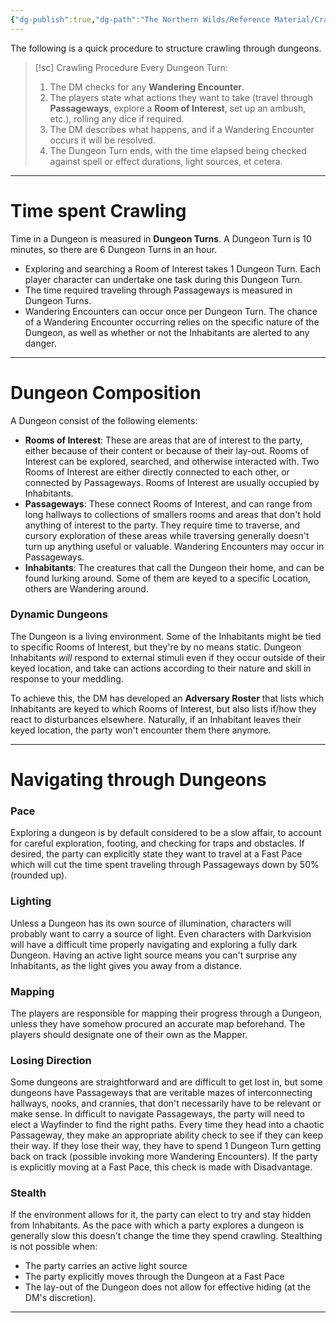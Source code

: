 ```yaml
---
{"dg-publish":true,"dg-path":"The Northern Wilds/Reference Material/Crawling Procedure.md","permalink":"/the-northern-wilds/reference-material/crawling-procedure/","tags":["TTRPG/Campaigns/Northern-Wilds","SRD"]}
---
```


The following is a quick procedure to structure crawling through dungeons.

>[!sc] Crawling Procedure
>Every Dungeon Turn:
>1. The DM checks for any **Wandering Encounter**.
>2. The players state what actions they want to take (travel through **Passageways**, explore a **Room of Interest**, set up an ambush, etc.), rolling any dice if required.
>3. The DM describes what happens, and if a Wandering Encounter occurs it will be resolved.
>4. The Dungeon Turn ends, with the time elapsed being checked against spell or effect durations, light sources, et cetera.

---
# Time spent Crawling
Time in a Dungeon is measured in **Dungeon Turns**. A Dungeon Turn is 10 minutes, so there are 6 Dungeon Turns in an hour.
- Exploring and searching a Room of Interest takes 1 Dungeon Turn. Each player character can undertake one task during this Dungeon Turn.
- The time required traveling through Passageways is measured in Dungeon Turns.
- Wandering Encounters can occur once per Dungeon Turn. The chance of a Wandering Encounter occurring relies on the specific nature of the Dungeon, as well as whether or not the Inhabitants are alerted to any danger.


---
# Dungeon Composition
A Dungeon consist of the following elements:
- **Rooms of Interest**: These are areas that are of interest to the party, either because of their content or because of their lay-out. Rooms of Interest can be explored, searched, and otherwise interacted with. Two Rooms of Interest are either directly connected to each other, or connected by Passageways. Rooms of Interest are usually occupied by Inhabitants. 
- **Passageways**: These connect Rooms of Interest, and can range from long hallways to collections of smallers rooms and areas that don't hold anything of interest to the party. They require time to traverse, and cursory exploration of these areas while traversing generally doesn't turn up anything useful or valuable. Wandering Encounters may occur in Passageways.
- **Inhabitants**: The creatures that call the Dungeon their home, and can be found lurking around. Some of them are keyed to a specific Location, others are Wandering around.

### Dynamic Dungeons
The Dungeon is a living environment. Some of the Inhabitants might be tied to specific Rooms of Interest, but they're by no means static. Dungeon Inhabitants *will* respond to external stimuli even if they occur outside of their keyed location, and take can actions according to their nature and skill in response to your meddling. 

To achieve this, the DM has developed an **Adversary Roster** that lists which Inhabitants are keyed to which Rooms of Interest, but also lists if/how they react to disturbances elsewhere. Naturally, if an Inhabitant leaves their keyed location, the party won't encounter them there anymore.


---
# Navigating through Dungeons
### Pace
Exploring a dungeon is by default considered to be a slow affair, to account for careful exploration, footing, and checking for traps and obstacles. 
If desired, the party can explicitly state they want to travel at a Fast Pace which will cut the time spent traveling through Passageways down by 50% (rounded up).

### Lighting
Unless a Dungeon has its own source of illumination, characters will probably want to carry a source of light. Even characters with Darkvision will have a difficult time properly navigating and exploring a fully dark Dungeon.
Having an active light source means you can't surprise any Inhabitants, as the light gives you away from a distance.

### Mapping
The players are responsible for mapping their progress through a Dungeon, unless they have somehow procured an accurate map beforehand. The players should designate one of their own as the Mapper. 

### Losing Direction
Some dungeons are straightforward and are difficult to get lost in, but some dungeons have Passageways that are veritable mazes of interconnecting hallways, nooks, and crannies, that don't necessarily have to be relevant or make sense.
In difficult to navigate Passageways, the party will need to elect a Wayfinder to find the right paths. Every time they head into a chaotic Passageway, they make an appropriate ability check to see if they can keep their way. If they lose their way, they have to spend 1 Dungeon Turn getting back on track (possible invoking more Wandering Encounters).
If the party is explicitly moving at a Fast Pace, this check is made with Disadvantage.

### Stealth
If the environment allows for it, the party can elect to try and stay hidden from Inhabitants. As the pace with which a party explores a dungeon is generally slow this doesn't change the time they spend crawling.
Stealthing is not possible when:
- The party carries an active light source
- The party explicitly moves through the Dungeon at a Fast Pace
- The lay-out of the Dungeon does not allow for effective hiding (at the DM's discretion).

---